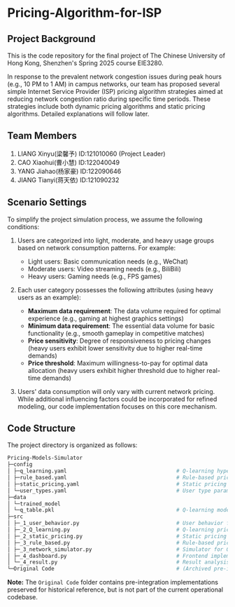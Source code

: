 # Pricing-Algorithm-for-ISP

## Project Background
This is the code repository for the final project of The Chinese University of Hong Kong, Shenzhen's Spring 2025 course EIE3280. 

In response to the prevalent network congestion issues during peak hours (e.g., 10 PM to 1 AM) in campus networks, our team has proposed several simple Internet Service Provider (ISP) pricing algorithm strategies aimed at reducing network congestion ratio during specific time periods. These strategies include both dynamic pricing algorithms and static pricing algorithms. Detailed explanations will follow later.

## Team Members
1. LIANG Xinyu(梁馨予)   ID:121010060 (Project Leader)
2. CAO Xiaohui(曹小慧)   ID:122040049
3. YANG Jiahao(杨家豪)   ID:122090646
4. JIANG Tianyi(蒋天依)  ID:121090232

## Scenario Settings
To simplify the project simulation process, we assume the following conditions:
1. Users are categorized into light, moderate, and heavy usage groups based on network consumption patterns. For example:
   - Light users: Basic communication needs (e.g., WeChat)
   - Moderate users: Video streaming needs (e.g., BiliBili)
   - Heavy users: Gaming needs (e.g., FPS games)

2. Each user category possesses the following attributes (using heavy users as an example):
   - **Maximum data requirement**: The data volume required for optimal experience (e.g., gaming at highest graphics settings)
   - ​**Minimum data requirement**: The essential data volume for basic functionality (e.g., smooth gameplay in competitive matches)
   - ​**Price sensitivity**: Degree of responsiveness to pricing changes (heavy users exhibit lower sensitivity due to higher real-time demands)
   - ​**Price threshold**: Maximum willingness-to-pay for optimal data allocation (heavy users exhibit higher threshold due to higher real-time demands)

4. Users' data consumption will only vary with current network pricing. While additional influencing factors could be incorporated for refined modeling, our code implementation focuses on this core mechanism.

## Code Structure
The project directory is organized as follows:

```bash
Pricing-Models-Simulator
├─config
│ ├─q_learning.yaml                                   # Q-learning hyperparameters
│ ├─rule_based.yaml                                   # Rule-based pricing parameters
│ ├─static_pricing.yaml                               # Static pricing parameters
│ └─user_types.yaml                                   # User type parameters
├─data
│ └─trained_model
│ └─q_table.pkl                                       # Q-learning model trainning results
├─src
│ ├─_1_user_behavior.py                               # User behavior functions (data usage & satisfaction calculations)
│ ├─_2_Q_learning.py                                  # Q-learning pricing model
│ ├─_2_static_pricing.py                              # Static pricing model
│ ├─_3_rule_based.py                                  # Rule-based pricing model
│ ├─_3_network_simulator.py                           # Simulator for Q-learning training & model comparison
│ ├─_4_dashboard.py                                   # Frontend implementation
│ └─_4_result.py                                      # Result analysis
└─Original Code                                       # (Archived pre-integration implementations - for documentation purposes only)
```

​**Note:​**​ The `Original Code` folder contains pre-integration implementations preserved for historical reference, but is not part of the current operational codebase.
